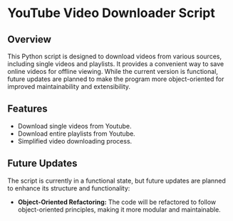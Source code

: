 # YouTube Video Downloader Script

## Overview

This Python script is designed to download videos from various sources, including single videos and playlists. It provides a convenient way to save online videos for offline viewing. While the current version is functional, future updates are planned to make the program more object-oriented for improved maintainability and extensibility.

## Features

- Download single videos from Youtube.
- Download entire playlists from Youtube.
- Simplified video downloading process.

## Future Updates

The script is currently in a functional state, but future updates are planned to enhance its structure and functionality:

- **Object-Oriented Refactoring:** The code will be refactored to follow object-oriented principles, making it more modular and maintainable.
